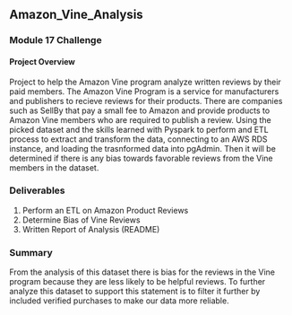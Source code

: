 ## Amazon_Vine_Analysis
### Module 17 Challenge


#### Project Overview
Project to help the Amazon Vine program analyze written reviews by their paid members. The Amazon Vine Program is a service for manufacturers and publishers to recieve 
reviews for their products. There are companies such as SellBy that pay a small fee to Amazon and provide products to Amazon Vine members who are required to publish a 
review. Using the picked dataset and the skills learned with Pyspark to perform and ETL process to extract and transform the data, connecting to an AWS RDS instance, and loading the trasnformed data into pgAdmin. Then it will be determined if there is any bias towards favorable reviews from the Vine members in the dataset.


### Deliverables
1. Perform an ETL on Amazon Product Reviews
2. Determine Bias of Vine Reviews
3. Written Report of Analysis (README)


### Summary
From the analysis of this dataset there is bias for the reviews in the Vine program because they are less likely to be helpful reviews. To further analyze this dataset 
to support this statement is to filter it further by included verified purchases to make our data more reliable.

